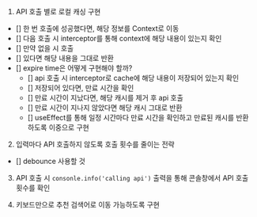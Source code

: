 1. API 호출 별로 로컬 캐싱 구현

- [] 한 번 호출에 성공했다면, 해당 정보를 Context로 이동
- [] 다음 호출 시 interceptor를 통해 context에 해당 내용이 있는지 확인
- [] 만약 없을 시 호출
- [] 있다면 해당 내용을 그대로 반환
- [] expire time은 어떻게 구현해야 할까?
  - [] api 호출 시 interceptor로 cache에 해당 내용이 저장되어 있는지 확인
  - [] 저장되어 있다면, 만료 시간을 확인
  - [] 만료 시간이 지났다면, 해당 캐시를 제거 후 api 호출
  - [] 만료 시간이 지나지 않았다면 해당 캐시 그대로 반환
  - [] useEffect를 통해 일정 시간마다 만료 시간을 확인하고 만료된 캐시를 반환하도록 이중으로 구현

2. 입력마다 API 호출하지 않도록 호출 횟수를 줄이는 전략

- [] debounce 사용할 것

3. API 호출 시 `consonle.info('calling api')` 출력을 통해 콘솔창에서 API 호출 횟수를 확인

4. 키보드만으로 추천 검색어로 이동 가능하도록 구현
